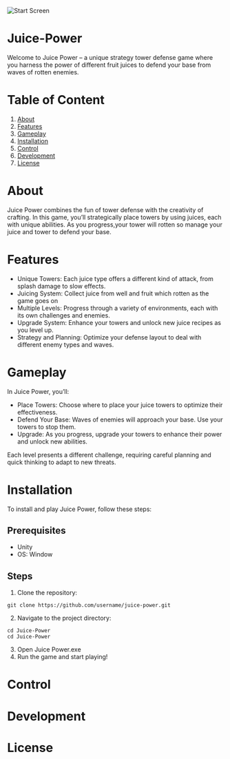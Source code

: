 ![Start Screen](https://github.com/user-attachments/assets/db4eaa30-0429-40a9-8982-4c8a629ea38a)
# Juice-Power
Welcome to Juice Power – a unique strategy tower defense game where you harness the power of different fruit juices to defend your base from waves of rotten enemies.
# Table of Content
1. [About](#About)
2. [Features](#Features)
3. [Gameplay](#Gameplay)
4. [Installation](#Installation)
5. [Control](#Control)
6. [Development](#Development)
7. [License](#License)
# About
Juice Power combines the fun of tower defense with the creativity of crafting. In this game, you’ll strategically place towers by using juices, each with unique abilities. As you progress,your tower will rotten so manage your juice and tower to defend your base.
# Features
* Unique Towers: Each juice type offers a different kind of attack, from splash damage to slow effects.
* Juicing System: Collect juice from well and fruit which rotten as the game goes on
* Multiple Levels: Progress through a variety of environments, each with its own challenges and enemies.
* Upgrade System: Enhance your towers and unlock new juice recipes as you level up.
* Strategy and Planning: Optimize your defense layout to deal with different enemy types and waves.
# Gameplay
In Juice Power, you’ll:

* Place Towers: Choose where to place your juice towers to optimize their effectiveness.
* Defend Your Base: Waves of enemies will approach your base. Use your towers to stop them.
* Upgrade: As you progress, upgrade your towers to enhance their power and unlock new abilities.

Each level presents a different challenge, requiring careful planning and quick thinking to adapt to new threats.
# Installation
To install and play Juice Power, follow these steps:

## Prerequisites

* Unity
* OS: Window

## Steps
1. Clone the repository:
```
git clone https://github.com/username/juice-power.git
```
2. Navigate to the project directory:
```
cd Juice-Power
cd Juice-Power
```
3. Open Juice Power.exe
4. Run the game and start playing!

# Control

# Development

# License
